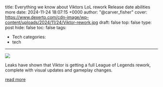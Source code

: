 title: Everything we know about Viktors LoL rework Release date abilities more
date: 2024-11-24 18:07:15 +0000
author: "@carver_fisher"
cover: https://www.dexerto.com/cdn-image/wp-content/uploads/2024/11/24/Viktor-rework.jpg
draft: false
top: false
type: post
hide: false
toc: false
tags:
  - Tech
categories:
  - tech
---

![](https://www.dexerto.com/cdn-image/wp-content/uploads/2024/11/24/Viktor-rework.jpg)

Leaks have shown that Viktor is getting a full League of Legends rework, complete with visual updates and gameplay changes.

[read more](https://www.dexerto.com/league-of-legends/everything-we-know-about-viktors-lol-rework-release-date-abilities-more-2988847/)
